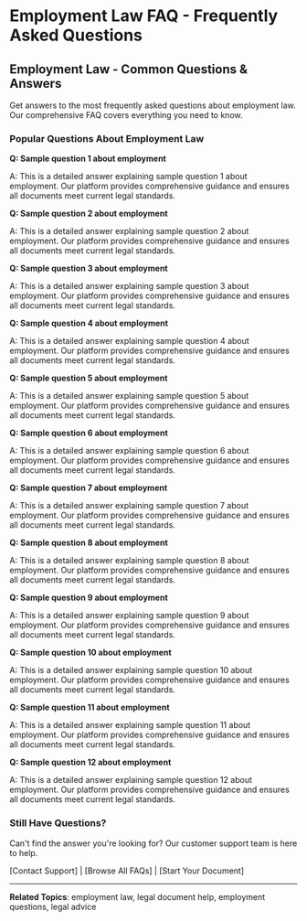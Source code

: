 # Employment Law FAQ - Frequently Asked Questions

## Employment Law - Common Questions & Answers

Get answers to the most frequently asked questions about employment law. Our comprehensive FAQ covers everything you need to know.

### Popular Questions About Employment Law

**Q: Sample question 1 about employment**

A: This is a detailed answer explaining sample question 1 about employment. Our platform provides comprehensive guidance and ensures all documents meet current legal standards.

**Q: Sample question 2 about employment**

A: This is a detailed answer explaining sample question 2 about employment. Our platform provides comprehensive guidance and ensures all documents meet current legal standards.

**Q: Sample question 3 about employment**

A: This is a detailed answer explaining sample question 3 about employment. Our platform provides comprehensive guidance and ensures all documents meet current legal standards.

**Q: Sample question 4 about employment**

A: This is a detailed answer explaining sample question 4 about employment. Our platform provides comprehensive guidance and ensures all documents meet current legal standards.

**Q: Sample question 5 about employment**

A: This is a detailed answer explaining sample question 5 about employment. Our platform provides comprehensive guidance and ensures all documents meet current legal standards.

**Q: Sample question 6 about employment**

A: This is a detailed answer explaining sample question 6 about employment. Our platform provides comprehensive guidance and ensures all documents meet current legal standards.

**Q: Sample question 7 about employment**

A: This is a detailed answer explaining sample question 7 about employment. Our platform provides comprehensive guidance and ensures all documents meet current legal standards.

**Q: Sample question 8 about employment**

A: This is a detailed answer explaining sample question 8 about employment. Our platform provides comprehensive guidance and ensures all documents meet current legal standards.

**Q: Sample question 9 about employment**

A: This is a detailed answer explaining sample question 9 about employment. Our platform provides comprehensive guidance and ensures all documents meet current legal standards.

**Q: Sample question 10 about employment**

A: This is a detailed answer explaining sample question 10 about employment. Our platform provides comprehensive guidance and ensures all documents meet current legal standards.

**Q: Sample question 11 about employment**

A: This is a detailed answer explaining sample question 11 about employment. Our platform provides comprehensive guidance and ensures all documents meet current legal standards.

**Q: Sample question 12 about employment**

A: This is a detailed answer explaining sample question 12 about employment. Our platform provides comprehensive guidance and ensures all documents meet current legal standards.

### Still Have Questions?

Can't find the answer you're looking for? Our customer support team is here to help.

[Contact Support] | [Browse All FAQs] | [Start Your Document]

---

**Related Topics**: employment law, legal document help, employment questions, legal advice
